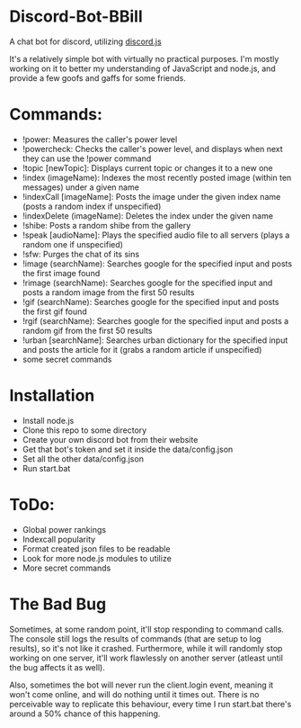 # Discord-Bot-BBill
A chat bot for discord, utilizing <a href="https://github.com/hydrabolt/discord.js/">discord.js</a>

It's a relatively simple bot with virtually no practical purposes. I'm mostly working on it to better my understanding of JavaScript and node.js, and provide a few goofs and gaffs for some friends.

# Commands:
- !power: Measures the caller's power level
- !powercheck: Checks the caller's power level, and displays when next they can use the !power command
- !topic [newTopic]: Displays current topic or changes it to a new one
- !index (imageName): Indexes the most recently posted image (within ten messages) under a given name
- !indexCall [imageName]: Posts the image under the given index name (posts a random index if unspecified)
- !indexDelete (imageName): Deletes the index under the given name
- !shibe: Posts a random shibe from the gallery
- !speak [audioName]: Plays the specified audio file to all servers (plays a random one if unspecified)
- !sfw: Purges the chat of its sins
- !image (searchName): Searches google for the specified input and posts the first image found
- !rimage (searchName): Searches google for the specified input and posts a random image from the first 50 results
- !gif (searchName): Searches google for the specified input and posts the first gif found
- !rgif (searchName): Searches google for the specified input and posts a random gif from the first 50 results
- !urban [searchName]: Searches urban dictionary for the specified input and posts the article for it (grabs a random article if unspecified)
- some secret commands

# Installation
- Install node.js
- Clone this repo to some directory
- Create your own discord bot from their website
- Get that bot's token and set it inside the data/config.json
- Set all the other data/config.json
- Run start.bat

# ToDo:
- Global power rankings
- Indexcall popularity
- Format created json files to be readable
- Look for more node.js modules to utilize
- More secret commands

# The Bad Bug
Sometimes, at some random point, it'll stop responding to command calls. The console still logs the results of commands (that are setup to log results), so it's not like it crashed. Furthermore, while it will randomly stop working on one server, it'll work flawlessly on another server (atleast until the bug affects it as well).

Also, sometimes the bot will never run the client.login event, meaning it won't come online, and will do nothing until it times out. There is no perceivable way to replicate this behaviour, every time I run start.bat there's around a 50% chance of this happening.